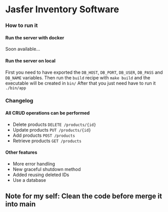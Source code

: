 # Jasfer Inventory Software

### How to run it

#### Run the server with docker
Soon available...

#### Run the server on local
First you need to have exported the `DB_HOST`, `DB_PORT`, `DB_USER`, `DB_PASS` and `DB_NAME` variables.
Then run the `build` recipe with `make build` and the executable will be created in `bin/`
After that you just need have to run it `./bin/app`

### Changelog

#### All CRUD operations can be performed
- Delete products `DELETE /products/{id}` 
- Update products `PUT /products/{id}`
- Add products `POST /products`
- Retrieve products `GET /products`

#### Other features
- More error handling
- New graceful shutdown method
- Added reusing deleted IDs
- Use a database

 ## Note for my self: Clean the code before merge it into main 
